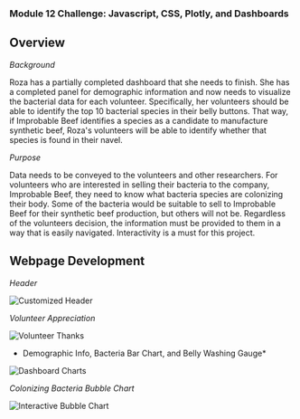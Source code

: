 ### Module 12 Challenge: Javascript, CSS, Plotly, and Dashboards

## Overview

*Background*

Roza has a partially completed dashboard that she needs to finish. She has a completed panel for demographic information and now needs to visualize the bacterial data for each volunteer. Specifically, her volunteers should be able to identify the top 10 bacterial species in their belly buttons. That way, if Improbable Beef identifies a species as a candidate to manufacture synthetic beef, Roza's volunteers will be able to identify whether that species is found in their navel.

*Purpose*

Data needs to be conveyed to the volunteers and other researchers. For volunteers who are interested in selling their bacteria to the company, Improbable Beef, they need to know what bacteria species are colonizing their body. Some of the bacteria would be suitable to sell to Improbable Beef for their synthetic beef production, but others will not be. Regardless of the volunteers decision, the information must be provided to them in a way that is easily navigated. Interactivity is a must for this project. 

## Webpage Development

*Header* 

![Customized Header](https://user-images.githubusercontent.com/102566199/177639174-7559af05-9bcd-4a48-9d31-c1e118eaadb7.png)

*Volunteer Appreciation*

![Volunteer Thanks](https://user-images.githubusercontent.com/102566199/177640148-88b4255a-e58d-4a59-b949-55219e19f71c.png)

* Demographic Info, Bacteria Bar Chart, and Belly Washing Gauge* 

![Dashboard Charts](https://user-images.githubusercontent.com/102566199/177639734-17955be6-41ff-4c23-ae19-a1dd6056f185.png)

*Colonizing Bacteria Bubble Chart*

![Interactive Bubble Chart](https://user-images.githubusercontent.com/102566199/177640005-162ab9dd-91ce-400e-81b3-d11bff1d7acc.png)
